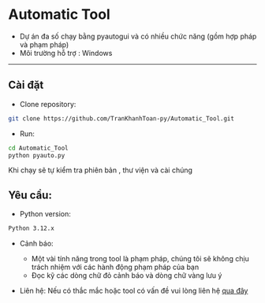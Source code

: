 # Automatic Tool

- Dự án đa số chạy bằng pyautogui và có nhiều chức năng (gồm hợp pháp và phạm pháp)
- Môi trường hỗ trợ : Windows

---

## Cài đặt

- Clone repository:

```bash
git clone https://github.com/TranKhanhToan-py/Automatic_Tool.git
```
- Run:
```bash
cd Automatic_Tool
python pyauto.py
```
Khi chạy sẽ tự kiểm tra phiên bản , thư viện và cài chúng
## Yêu cầu:

- Python version:
```bash
Python 3.12.x
```

- Cảnh báo:
  + Một vài tính năng trong tool là phạm pháp, chúng tôi sẽ không chịu trách nhiệm với các hành động phạm pháp của bạn
  + Đọc kỹ các dòng chữ đỏ cảnh báo và dòng chữ vàng lưu ý

- Liên hệ:
  Nếu có thắc mắc hoặc tool có vấn đề vui lòng liên hệ [qua đây](https://TranKhanhToan-py.github.io/info2)
